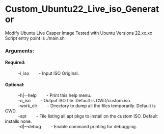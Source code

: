 # Custom_Ubuntu22_Live_iso_Generator
Modify Ubuntu Live Casper Image
Tested with Ubuntu Versions 22.xx.xx
Script entry point is ./main.sh <br>
<h3>Arguments:</h3>
<h4>Required: </h4>
&emsp;&emsp;&emsp;-i_iso          &emsp;&emsp;- Input ISO Original.<br>
<h4>Optional:</h4>
&emsp;&emsp;&emsp;-h|--help       &emsp;&emsp;- Print this help menu.<br>
&emsp;&emsp;&emsp;-o_iso          &emsp;&emsp;- Output ISO file. Default is CWD/custom.iso.<br>
&emsp;&emsp;&emsp;-work_dir       &emsp;&emsp;- Directory to dump all the files temporarily. Default is CWD.<br>
&emsp;&emsp;&emsp;-apt            &emsp;&emsp;- File listing all apt pkgs to install on the custom ISO. Default installs none.<br>
&emsp;&emsp;&emsp;-d|--debug			&emsp;&emsp;- Enable command printing for debugging.<br>
<br>
